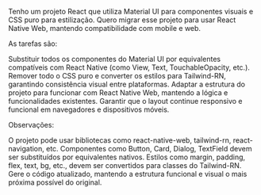 Tenho um projeto React que utiliza Material UI para componentes visuais e CSS puro para estilização. Quero migrar esse projeto para usar React Native Web, mantendo compatibilidade com mobile e web.

As tarefas são:

Substituir todos os componentes do Material UI por equivalentes compatíveis com React Native (como View, Text, TouchableOpacity, etc.).
Remover todo o CSS puro e converter os estilos para Tailwind-RN, garantindo consistência visual entre plataformas.
Adaptar a estrutura do projeto para funcionar com React Native Web, mantendo a lógica e funcionalidades existentes.
Garantir que o layout continue responsivo e funcional em navegadores e dispositivos móveis.

Observações:

O projeto pode usar bibliotecas como react-native-web, tailwind-rn, react-navigation, etc.
Componentes como Button, Card, Dialog, TextField devem ser substituídos por equivalentes nativos.
Estilos como margin, padding, flex, text, bg, etc., devem ser convertidos para classes do Tailwind-RN.
Gere o código atualizado, mantendo a estrutura funcional e visual o mais próxima possível do original.
